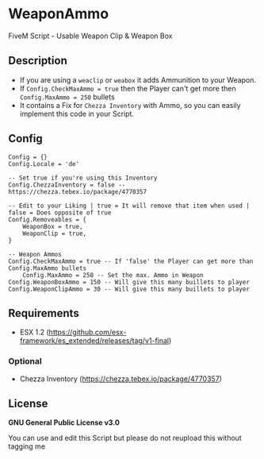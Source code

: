 # WeaponAmmo
FiveM Script - Usable Weapon Clip & Weapon Box

## Description
* If you are using a `weaclip` or `weabox` it adds Ammunition to your Weapon.
* If `Config.CheckMaxAmmo = true` then the Player can't get more then `Config.MaxAmmo = 250` bullets
* It contains a Fix for `Chezza Inventory` with Ammo, so you can easily implement this code in your Script.

## Config
```
Config = {}
Config.Locale = 'de'

-- Set true if you're using this Inventory
Config.ChezzaInventory = false -- https://chezza.tebex.io/package/4770357

-- Edit to your Liking | true = It will remove that item when used | false = Does opposite of true
Config.Removeables = {
	WeaponBox = true,
	WeaponClip = true,
}

-- Weapon Ammos
Config.CheckMaxAmmo = true -- If 'false' the Player can get more than Config.MaxAmmo bullets
 	Config.MaxAmmo = 250 -- Set the max. Ammo in Weapon
Config.WeaponBoxAmmo = 150 -- Will give this many buillets to player
Config.WeaponClipAmmo = 30 -- Will give this many buillets to player
```

## Requirements
* ESX 1.2 (https://github.com/esx-framework/es_extended/releases/tag/v1-final)
### Optional
* Chezza Inventory (https://chezza.tebex.io/package/4770357)

## License
**GNU General Public License v3.0**

You can use and edit this Script but please do not reupload this without tagging me
